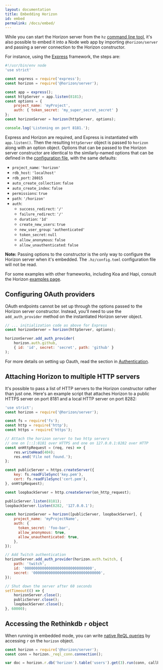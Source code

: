 ```yaml
---
layout: documentation
title: Embedding Horizon
id: embed
permalink: /docs/embed/
---
```


While you can start the Horizon server from the `hz` [command line tool][cli], it's also possible to embed it into a Node web app by importing `@horizon/server` and passing a server connection to the Horizon constructor.

[cli]: /docs/cli

For instance, using the [Express][] framework, the steps are:

[express]: http://expressjs.com

```js
#!/usr/bin/env node
'use strict'

const express = require('express');
const horizon = require('@horizon/server');

const app = express();
const httpServer = app.listen(8181);
const options = {
    project_name: 'myProject',
    auth: { token_secret: 'my_super_secret_secret' }
};
const horizonServer = horizon(httpServer, options);

console.log('Listening on port 8181.');
```

Express and Horizon are required, and Express is instantiated with `app.listen()`. Then the resulting `httpServer` object is passed to `horizon` along with an option object. Options that can be passed to the Horizon server constructor are identical to the similarly-named options that can be defined in the [configuration file][cf], with the same defaults:

* `project_name`: `'horizon'`
* `rdb_host`: `'localhost'`
* `rdb_port`: `28015`
* `auto_create_collection`: `false`
* `auto_create_index`: `false`
* `permissions`: `true`
* `path`: `'/horizon'`
* `auth`:
    * `success_redirect`: `'/'`
    * `failure_redirect`: `'/'`
    * `duration`: `'1d'`
    * `create_new_users`: `true`
    * `new_user_group`: `'authenticated'`
    * `token_secret`: `null`
    * `allow_anonymous`: `false`
    * `allow_unauthenticated`: `false`

**Note:** Passing options to the constructor is the only way to configure the Horizon server when it's embedded. The `.hz/config.toml` configuration file will not be read.

[cf]: /docs/configuration

For some examples with other frameworks, including Koa and Hapi, consult the Horizon [examples page][ex].

[ex]: /docs/examples

## Configuring OAuth providers

OAuth endpoints cannot be set up through the options passed to the Horizon server constructor. Instead, you'll need to use the `add_auth_provider` method on the instantiated Horizon server object.

```js
// ... initialization code as above for Express
const horizonServer = horizon(httpServer, options);

horizonServer.add_auth_provider(
    horizon.auth.github,
    { id: 'id', secret: 'secret', path: 'github' }
);
```

For more details on setting up Oauth, read the section in [Authentication][a].

[a]: /docs/auth/#oauth

## Attaching Horizon to multiple HTTP servers

It's possible to pass a list of HTTP servers to the Horizon constructor rather than just one. Here's an example script that attaches Horizon to a public HTTPS server on port 8181 and a local HTTP server on port 8282:

```js
'use strict';
const horizon = require('@horizon/server');

const fs = require('fs');
const http = require('http');
const https = require('https');

// Attach the horizon server to two http servers
// one on [::]:8181 over HTTPS and one on 127.0.0.1:8282 over HTTP
const onHttpRequest = (req, res) => {
    res.writeHead(404);
    res.end('File not found.');
};

const publicServer = https.createServer({
    key: fs.readFileSync('key.pem'),
    cert: fs.readFileSync('cert.pem'),
}, onHttpRequest);

const loopbackServer = http.createServer(on_http_request);

publicServer.listen(8181);
loopbackServer.listen(8282, '127.0.0.1');

const horizonServer = horizon([publicServer, loopbackServer], {
    project_name: 'myProjectName',
    auth: {       
      token_secret: 'foo-bar',
      allow_anonymous: true,
      allow_unauthenticated: true,
    },
});

// Add Twitch authentication
horizonServer.add_auth_provider(horizon.auth.twitch, {
    path: 'twitch',
    id: '0000000000000000000000000000000',
    secret: '0000000000000000000000000000000',
});

// Shut down the server after 60 seconds
setTimeout(() => {
    horizonServer.close();
    publicServer.close();
    loopbackServer.close();
}, 60000);
```

## Accessing the Rethinkdb `r` object

When running in embedded mode, you can write [native ReQL queries][reql] by accessing `r` on the `horizon` object.

[reql]: http://rethinkdb.com/docs/introduction-to-reql/

```js
const horizon = require('@horizon/server');
const conn = horizon._reql_conn.connection();

var doc = horizon.r.db('horizon').table('users').get(3).run(conn, callback);
```
